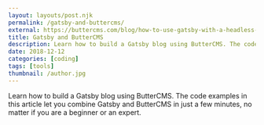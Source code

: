 ```yaml
---
layout: layouts/post.njk
permalink: /gatsby-and-buttercms/
external: https://buttercms.com/blog/how-to-use-gatsby-with-a-headless-cms
title: Gatsby and ButterCMS
description: Learn how to build a Gatsby blog using ButterCMS. The code examples in this article let you combine Gatsby and ButterCMS in just a few minutes, no matter if you are a beginner or an expert.
date: 2018-12-12
categories: [coding]
tags: [tools]
thumbnail: /author.jpg
---
```


Learn how to build a Gatsby blog using ButterCMS. The code examples in this article let you combine Gatsby and ButterCMS in just a few minutes, no matter if you are a beginner or an expert.

<!--

Learn how to build a Gatsby blog using ButterCMS. The code examples in this article let you combine Gatsby and ButterCMS in just a few minutes, no matter if you are a beginner or an expert.

## Why Gatsby and ButterCMS?

Gatsby is a static site generator based on React and GraphQL. ButterCMS is a headless CMS and blogging platform. What does that mean and why should you use them?

A static site (HTML, CSS and JavaScript) is fast, secure and flexible. There is no database or server-side code that attackers can exploit. A static site generator pulls data from APIs, databases or files and generates pages using layouts.

As a developer you propably want to write your content as Markdown files. However, if your static site's content has to be managed by non-developers, they'll prefer a CMS. A headless CMS offers a read-only API, that can be read by your static site generator.

Gatsby combines React, GraphQL, webpack and other front-end technologies to provide a great developer experience. It's a great choice if you are already familiar with React and JSX. ButterCMS allows you to add a CMS to your Gatsby sites without having to worry about hosting, security, or performance. You can focus on implementing your front-end.

Now that we know the benefits of Gatsby and ButterCMS, let's get started!

## Setup

First, create a ButterCMS account. You'll be provided with an API token and an example blog post. You'll need both for this tutorial.

Next, install the Gatsby CLI.

```bash
npm install --global gatsby-cli
```

You can then create a new site from the official starting template. If you navigate to the directory and run `gatsby develop`, Gatsby will start a hot-reloading server at
<http://localhost:8000/>. This way, you don’t have to refresh your page as Gatsby injects new versions of the files that you edited at runtime.

```bash
gatsby new gatsby-site https://github.com/gatsbyjs/gatsby-starter-default
cd gatsby-site
gatsby develop
```

## Posts

When building with Gatsby, you access your data via the query language [GraphQL](https://graphql.org/). There are many official and community plugins that fetch data from remote or local locations and make it available via GraphQL. These plugins are called "source plugins" and there is already a [Gatsby Source Plugin for ButterCMS](https://www.gatsbyjs.org/packages/gatsby-source-buttercms/?=buttercms) you can install.

```bash
npm install --save gatsby-source-buttercms
```

Add the plugin to your `gatsby-config.js` and copy and paste your ButterCMS API token.

```js
module.exports = {
  plugins: [
    {
      resolve: 'gatsby-source-buttercms',
      options: {
        authToken: 'your_api_token'
      }
    }
  ]
}
```

After this change, you might have to restart the hot-reloading server (`gatsby develop`) before you can test the GraphQL fields and types the plugin is providing.

Head to GraphiQL, the in-browser IDE for exploring GraphQL, at <http://localhost:8000/___graphql> and explore the `butterPost` and `allButterPost` fields.

```graphql
{
  allButterPost {
    edges {
      node {
        title
        body
      }
    }
  }
}
```

The plugin maps all JSON fields documented in the [Butter CMS API Reference](https://buttercms.com/docs/api/#blog-engine) to GraphQL fields.

## Add a list of your blog posts

Your ButterCMS data can now be queried in any Gatsby page or template. You can start by creating a `src/pages/blog.js` and adding a list of your blog posts.

```js
import React from 'react'
import { graphql, Link } from 'gatsby'
import Layout from '../components/layout'

const BlogPage = ({ data }) => {
  const posts = data.allButterPost.edges
    .map(({ node }) => {
      return <Link key={node.id} to={`/${node.slug}`}>{node.title}</Link>
    })

  return <Layout>{posts}</Layout>
}

export default BlogPage

export const pageQuery = graphql`
  query {
    allButterPost {
      edges {
        node {
          id
          slug
          title
        }
      }
    }
  }
`
```

The page is now available at `/blog`. You can also edit the existing `src/pages/layout.js`, if you want to have the list on your home page.

### Add pages for your blog posts

Generating a page for each of your posts requires you to create a template at `src/template/post.js`. You’ll then edit `gatsby-node.js` in your project’s root folder and use [Gatsby's Node APIs](https://www.gatsbyjs.org/docs/node-apis), specifically the [`createPages`](https://www.gatsbyjs.org/docs/node-apis/#createPages) API and its [`createPage`](https://www.gatsbyjs.org/docs/actions/#createPage) action.

#### `src/layouts/post.js`

{% raw %}
```js
import React from 'react'
import { graphql } from 'gatsby'
import Layout from '../components/layout'

export default function Template({ data }) {
  const { title, date, body } = data.butterPost
  return (
    <Layout>
      <h1>{title}</h1>
      <h2>{date}</h2>
      <div dangerouslySetInnerHTML={{ __html: body }} />
    </Layout>
  )
}

export const pageQuery = graphql`
  query($slug: String!) {
    butterPost(slug: { eq: $slug }) {
      title
      date
      body
    }
  }
`
```
{% endraw %}

#### `gatsby-node.js`

```js
const path = require('path')

exports.createPages = ({ actions, graphql }) => {
  const { createPage } = actions

  const template = path.resolve(`src/layouts/post.js`)

  return graphql(`
    {
      allButterPost {
        edges {
          node {
            slug
          }
        }
      }
    }
  `).then(result => {
    if (result.errors) {
      return Promise.reject(result.errors)
    }

    result.data.allButterPost.edges.forEach(({ node }) => {
      console.log(node);
      createPage({
        layout: layouts/post.njk
permalink: `/blog/${node.slug}`,/index.html
        component: template,
        context: {
          slug: node.slug
        }
      })
    })
  })
}
```

# Categories, Tags, and Authors

Use the `filter` argument against your ButterCMS categories, tags, and authors to feature and filter the content of your blog.

```graphql
{
  allButterPost(filter: {
    tags: {
      elemMatch: {
        slug: { in: "example-tag" }
      }
    }
  }) {
    edges {
      node {
        id
        title
      }
    }
  }
}
```

# Pages

If you want to add ButterCMS pages to your blog, add a list of page slugs to your `gatsby-config.js` and follow the same steps as for your blog posts, using the `butterPage` and `allButterPage` GraphQL fields.

ButterCMS automatically generates a slug when you create a new page: A page titled `Example Page` gets an `example-page` slug, which is shown below the page title in the ButterCMS editor. You can add these slugs to your `gatsby-config.js`:

```js
module.exports = {
  plugins: [
    {
      resolve: 'gatsby-source-buttercms',
      options: {
        authToken: 'your_api_token',
        pages: [
          'homepage'
        ]
      }
    }
  ]
}
```

```graphql
{
  allButterPage(filter: {slug: {eq: "homepage"}}) {
    edges {
      node {
        slug
      }
    }
  }
}
```

You can also specify a page type in your `gatsby-config.js`:

```js
module.exports = {
  plugins: [
    {
      resolve: 'gatsby-source-buttercms',
      options: {
        authToken: 'your_api_token',
        pageTypes: [
          'products'
        ]
      }
    }
  ]
}
```

To get all pages for a given type you can then use the following GraphQL query:

```graphql
{
  allButterPage(filter: {page_type: {eq: "products"}}) {
    edges {
      node {
        slug
      }
    }
  }
}
```

# Conclusion

We have learned how to use a Gatsby source plugin to convert headless CMS data to Gatsby nodes, how to query those nodes with GraphQL, and how to create pages. This should give you a head start when building a Gatsby blog with ButterCMS.

Where to go from here? You could use what you’ve learned and add a page that lists your categories and tags. If you already have a lot of content, you might want to add pagination to your list of blog posts. You can do so by using the `limit` and `skip` arguments of the `allButterPost` and `allButterPage` fields in GraphQL.

If you need help after reading this, contact ButterCMS’s support via [email](mailto:support@buttercms.com) or livechat.

The [Gatsby Source Plugin for ButterCMS](https://www.gatsbyjs.org/packages/gatsby-source-buttercms/?=buttercms) is an open-source community plugin for Gatsby. If you want to contribute to the source plugin, [open a GitHub pull request](https://github.com/ButterCMS/gatsby-source-buttercms). If you have found a bug, [open a GitHub issue](https://github.com/ButterCMS/gatsby-source-buttercms).

-->
